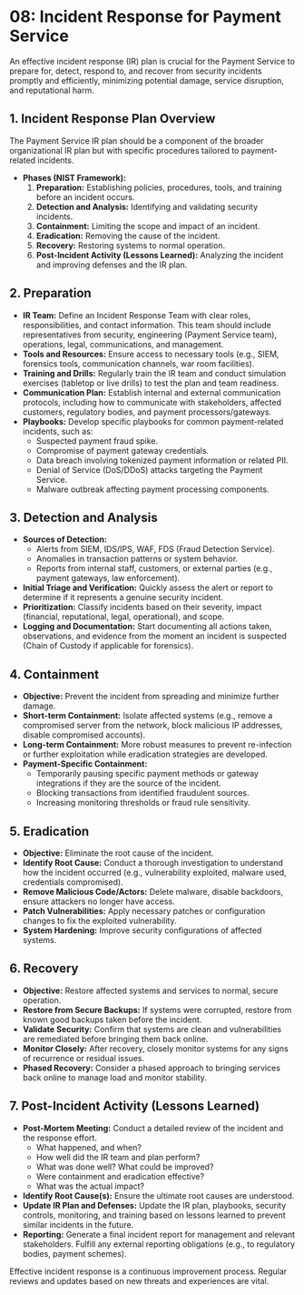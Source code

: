 # 08: Incident Response for Payment Service

An effective incident response (IR) plan is crucial for the Payment Service to prepare for, detect, respond to, and recover from security incidents promptly and efficiently, minimizing potential damage, service disruption, and reputational harm.

## 1. Incident Response Plan Overview

The Payment Service IR plan should be a component of the broader organizational IR plan but with specific procedures tailored to payment-related incidents.

*   **Phases (NIST Framework):**
    1.  **Preparation:** Establishing policies, procedures, tools, and training before an incident occurs.
    2.  **Detection and Analysis:** Identifying and validating security incidents.
    3.  **Containment:** Limiting the scope and impact of an incident.
    4.  **Eradication:** Removing the cause of the incident.
    5.  **Recovery:** Restoring systems to normal operation.
    6.  **Post-Incident Activity (Lessons Learned):** Analyzing the incident and improving defenses and the IR plan.

## 2. Preparation

*   **IR Team:** Define an Incident Response Team with clear roles, responsibilities, and contact information. This team should include representatives from security, engineering (Payment Service team), operations, legal, communications, and management.
*   **Tools and Resources:** Ensure access to necessary tools (e.g., SIEM, forensics tools, communication channels, war room facilities).
*   **Training and Drills:** Regularly train the IR team and conduct simulation exercises (tabletop or live drills) to test the plan and team readiness.
*   **Communication Plan:** Establish internal and external communication protocols, including how to communicate with stakeholders, affected customers, regulatory bodies, and payment processors/gateways.
*   **Playbooks:** Develop specific playbooks for common payment-related incidents, such as:
    *   Suspected payment fraud spike.
    *   Compromise of payment gateway credentials.
    *   Data breach involving tokenized payment information or related PII.
    *   Denial of Service (DoS/DDoS) attacks targeting the Payment Service.
    *   Malware outbreak affecting payment processing components.

## 3. Detection and Analysis

*   **Sources of Detection:**
    *   Alerts from SIEM, IDS/IPS, WAF, FDS (Fraud Detection Service).
    *   Anomalies in transaction patterns or system behavior.
    *   Reports from internal staff, customers, or external parties (e.g., payment gateways, law enforcement).
*   **Initial Triage and Verification:** Quickly assess the alert or report to determine if it represents a genuine security incident.
*   **Prioritization:** Classify incidents based on their severity, impact (financial, reputational, legal, operational), and scope.
*   **Logging and Documentation:** Start documenting all actions taken, observations, and evidence from the moment an incident is suspected (Chain of Custody if applicable for forensics).

## 4. Containment

*   **Objective:** Prevent the incident from spreading and minimize further damage.
*   **Short-term Containment:** Isolate affected systems (e.g., remove a compromised server from the network, block malicious IP addresses, disable compromised accounts).
*   **Long-term Containment:** More robust measures to prevent re-infection or further exploitation while eradication strategies are developed.
*   **Payment-Specific Containment:**
    *   Temporarily pausing specific payment methods or gateway integrations if they are the source of the incident.
    *   Blocking transactions from identified fraudulent sources.
    *   Increasing monitoring thresholds or fraud rule sensitivity.

## 5. Eradication

*   **Objective:** Eliminate the root cause of the incident.
*   **Identify Root Cause:** Conduct a thorough investigation to understand how the incident occurred (e.g., vulnerability exploited, malware used, credentials compromised).
*   **Remove Malicious Code/Actors:** Delete malware, disable backdoors, ensure attackers no longer have access.
*   **Patch Vulnerabilities:** Apply necessary patches or configuration changes to fix the exploited vulnerability.
*   **System Hardening:** Improve security configurations of affected systems.

## 6. Recovery

*   **Objective:** Restore affected systems and services to normal, secure operation.
*   **Restore from Secure Backups:** If systems were corrupted, restore from known good backups taken before the incident.
*   **Validate Security:** Confirm that systems are clean and vulnerabilities are remediated before bringing them back online.
*   **Monitor Closely:** After recovery, closely monitor systems for any signs of recurrence or residual issues.
*   **Phased Recovery:** Consider a phased approach to bringing services back online to manage load and monitor stability.

## 7. Post-Incident Activity (Lessons Learned)

*   **Post-Mortem Meeting:** Conduct a detailed review of the incident and the response effort.
    *   What happened, and when?
    *   How well did the IR team and plan perform?
    *   What was done well? What could be improved?
    *   Were containment and eradication effective?
    *   What was the actual impact?
*   **Identify Root Cause(s):** Ensure the ultimate root causes are understood.
*   **Update IR Plan and Defenses:** Update the IR plan, playbooks, security controls, monitoring, and training based on lessons learned to prevent similar incidents in the future.
*   **Reporting:** Generate a final incident report for management and relevant stakeholders. Fulfill any external reporting obligations (e.g., to regulatory bodies, payment schemes).

Effective incident response is a continuous improvement process. Regular reviews and updates based on new threats and experiences are vital.